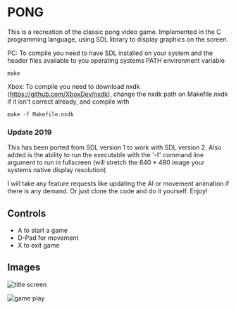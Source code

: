 # PONG

This is a recreation of the classic pong video game. Implemented in the C
programming language, using SDL library to display graphics on the screen.


PC:
To compile you need to have SDL installed on your system and the header files
available to you operating systems PATH environment variable

	make

Xbox:
To compile you need to download nxdk (https://github.com/XboxDev/nxdk), change the
nxdk path on Makefile.nxdk if it isn't correct already, and compile with

	make -f Makefile.nxdk

### Update 2019

This has been ported from SDL version 1 to work with SDL version 2. Also added is the ability to run the
executable with the '-f' command line argument to run in fullscreen 
(will stretch the 640 * 480 image your systems native display resolution)

I will take any feature requests like updating the AI or movement animation if there is any demand. Or 
just clone the code and do it yourself. Enjoy!

## Controls
* A to start a game
* D-Pad for movement
* X to exit game

## Images
![title screen](http://i.imgur.com/radat.png)

![game play](http://i.imgur.com/CZhqp.png)
